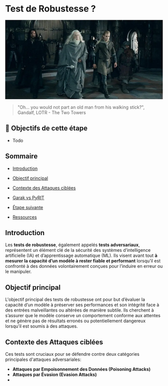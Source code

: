 # Test de Robustesse ?

[<img src="img/step8.png" alt="hobbiton" width="800">](https://www.youtube.com/watch?v=NFBXilomkPk)
> "Oh... you would not part an old man from his walking stick?", Gandalf, LOTR - The Two Towers

## 🎯 Objectifs de cette étape

- Todo


## Sommaire

- [Introduction](#introduction)
- [Objectif principal](#objectif-principal)

- [Contexte des Attaques ciblées](#contexte-des-attaques-ciblées)

- [Garak vs PyRIT](#garak-vs-pyrit)
- [Étape suivante](#étape-suivante)
- [Ressources](#ressources)


## Introduction

Les **tests de robustesse**, également appelés **tests adversariaux**, représentent un élément clé de la sécurité des systèmes 
d’intelligence artificielle (IA) et d’apprentissage automatique (ML). Ils visent avant tout **à mesurer la capacité d’un 
modèle à rester fiable et performant** lorsqu’il est confronté à des données volontairement conçues pour l’induire en 
erreur ou le manipuler.


## Objectif principal

L'objectif principal des tests de robustesse ont pour but d’évaluer la capacité d’un modèle à préserver ses 
performances et son intégrité face à des entrées malveillantes ou altérées de manière subtile. Ils cherchent à s’assurer
que le modèle conserve un comportement conforme aux attentes et ne génère pas de résultats erronés ou potentiellement
dangereux lorsqu’il est soumis à des attaques.

## Contexte des Attaques ciblées

Ces tests sont cruciaux pour se défendre contre deux catégories principales d'attaques adversariales:
- **Attaques par Empoisonnement des Données (Poisoning Attacks)**
- **Attaques par Évasion (Evasion Attacks)**
- 

